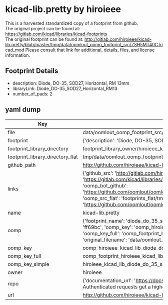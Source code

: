 # kicad-lib.pretty by hiroieee  
This is a harvested standardized copy of a footprint from github.  
The original project can be found at:  
https://gitlab.com/kicad/libraries/kicad-footprints  
The original footprint can be found at:
http://gitlab.com/hiroieee/kicad-lib.pretty/blob/master/tmp/data/oomlout_oomp_footprint_src/ZSH5MT40C.kicad_mod
Please consult that link for additional, details, files, and license information.  
## Footprint Details
* description: Diode, DO-35,  SOD27, Horizontal, RM 13mm  
* libraryLink: Diode_DO-35_SOD27_Horizontal_RM13  
* number_of_pads: 2  
## yaml dump  
| Key | Value |  
| --- | --- |  
| file | data/oomlout_oomp_footprint_src/kicad-lib.pretty/Diode_DO-35_SOD27_Horizontal_RM13.kicad_mod |  
| footprint | {'description': 'Diode, DO-35,  SOD27, Horizontal, RM 13mm', 'libraryLink': 'Diode_DO-35_SOD27_Horizontal_RM13', 'number_of_pads': 2} |  
| footprint_library_directory | footprint_library_owner/hiroieee_kicad-lib.pretty |  
| footprint_library_directory_flat | tmp/data/oomlout_oomp_footprint_src/footprints_flat/hiroieee_kicad_lib_diode_do_35_sod27_horizontal_rm13/working |  
| github_path | http://github.com/hiroieee/kicad-lib.pretty/blob/master/tmp/data/oomlout_oomp_footprint_src/Diode_DO-35_SOD27_Horizontal_RM13.kicad_mod |  
| links | {'github_src': 'http://gitlab.com/hiroieee/kicad-lib.pretty/blob/master/tmp/data/oomlout_oomp_footprint_src/ZSH5MT40C.kicad_mod', 'github_src_repo': 'https://gitlab.com/kicad/libraries/kicad-footprints', 'oomp_bot': 'tmp/data/oomlout_oomp_footprint_src/footprints/hiroieee_kicad_lib_diode_do_35_sod27_horizontal_rm13/working', 'oomp_bot_github': 'https://github.com/oomlout/oomlout_oomp_footprint_bot/tree/main/tmp/data/oomlout_oomp_footprint_src/footprints/hiroieee_kicad_lib_diode_do_35_sod27_horizontal_rm13/working', 'oomp_src_flat': 'footprints_flat/tmp/data/oomlout_oomp_footprint_src/footprints_flat/hiroieee_kicad_lib_diode_do_35_sod27_horizontal_rm13/working', 'oomp_src_flat_github': 'https://github.com/oomlout/oomlout_oomp_footprint_src/tree/main/tmp/data/oomlout_oomp_footprint_src/footprints_flat/hiroieee_kicad_lib_diode_do_35_sod27_horizontal_rm13/working'} |  
| name | kicad-lib.pretty |  
| oomp | {'footprint_name': 'diode_do_35_sod27_horizontal_rm13', 'library_name': 'kicad_lib', 'md5': 'ff69bc07c0cccfed009590fd33bc286a', 'md5_10': 'ff69bc07c0', 'md5_5': 'ff69b', 'md5_6': 'ff69bc', 'oomp_key': 'oomp_hiroieee_kicad_lib_diode_do_35_sod27_horizontal_rm13', 'oomp_key_extra': 'oomp_footprint_hiroieee_kicad_lib_diode_do_35_sod27_horizontal_rm13', 'oomp_key_full': 'oomp_footprint_hiroieee_kicad_lib_diode_do_35_sod27_horizontal_rm13_ff69bc', 'oomp_key_simple': 'hiroieee_kicad_lib_diode_do_35_sod27_horizontal_rm13', 'original_filename': 'data/oomlout_oomp_footprint_src/kicad-lib.pretty/Diode_DO-35_SOD27_Horizontal_RM13.kicad_mod', 'owner_name': 'hiroieee'} |  
| oomp_key | oomp_hiroieee_kicad_lib_diode_do_35_sod27_horizontal_rm13 |  
| oomp_key_full | oomp_footprint_hiroieee_kicad_lib_diode_do_35_sod27_horizontal_rm13 |  
| oomp_key_simple | hiroieee_kicad_lib_diode_do_35_sod27_horizontal_rm13 |  
| owner | hiroieee |  
| repo | {'documentation_url': 'https://docs.github.com/rest/overview/resources-in-the-rest-api#rate-limiting', 'message': "API rate limit exceeded for 84.66.142.224. (But here's the good news: Authenticated requests get a higher rate limit. Check out the documentation for more details.)"} |  
| url | http://github.com/hiroieee/kicad-lib.pretty |  

